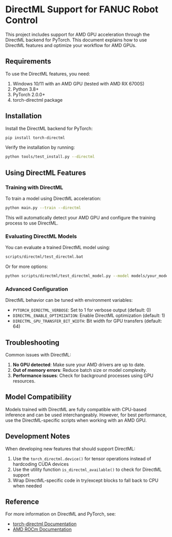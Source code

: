 # DirectML Support for FANUC Robot Control

This project includes support for AMD GPU acceleration through the DirectML backend for PyTorch. This document explains how to use DirectML features and optimize your workflow for AMD GPUs.

## Requirements

To use the DirectML features, you need:

1. Windows 10/11 with an AMD GPU (tested with AMD RX 6700S)
2. Python 3.8+ 
3. PyTorch 2.0.0+
4. torch-directml package

## Installation

Install the DirectML backend for PyTorch:

```bash
pip install torch-directml
```

Verify the installation by running:

```bash
python tools/test_install.py --directml
```

## Using DirectML Features

### Training with DirectML

To train a model using DirectML acceleration:

```bash
python main.py --train --directml
```

This will automatically detect your AMD GPU and configure the training process to use DirectML.

### Evaluating DirectML Models

You can evaluate a trained DirectML model using:

```bash
scripts/directml/test_directml.bat
```

Or for more options:

```bash
python scripts/directml/test_directml_model.py --model models/your_model --episodes 5
```

### Advanced Configuration

DirectML behavior can be tuned with environment variables:

- `PYTORCH_DIRECTML_VERBOSE`: Set to 1 for verbose output (default: 0)
- `DIRECTML_ENABLE_OPTIMIZATION`: Enable DirectML optimization (default: 1)
- `DIRECTML_GPU_TRANSFER_BIT_WIDTH`: Bit width for GPU transfers (default: 64)

## Troubleshooting

Common issues with DirectML:

1. **No GPU detected**: Make sure your AMD drivers are up to date.
2. **Out of memory errors**: Reduce batch size or model complexity.
3. **Performance issues**: Check for background processes using GPU resources.

## Model Compatibility

Models trained with DirectML are fully compatible with CPU-based inference and can be used interchangeably. However, for best performance, use the DirectML-specific scripts when working with an AMD GPU.

## Development Notes

When developing new features that should support DirectML:

1. Use the `torch_directml.device()` for tensor operations instead of hardcoding CUDA devices
2. Use the utility function `is_directml_available()` to check for DirectML support
3. Wrap DirectML-specific code in try/except blocks to fall back to CPU when needed

## Reference

For more information on DirectML and PyTorch, see:
- [torch-directml Documentation](https://github.com/microsoft/DirectML)
- [AMD ROCm Documentation](https://www.amd.com/en/graphics/servers-solutions-rocm) 
